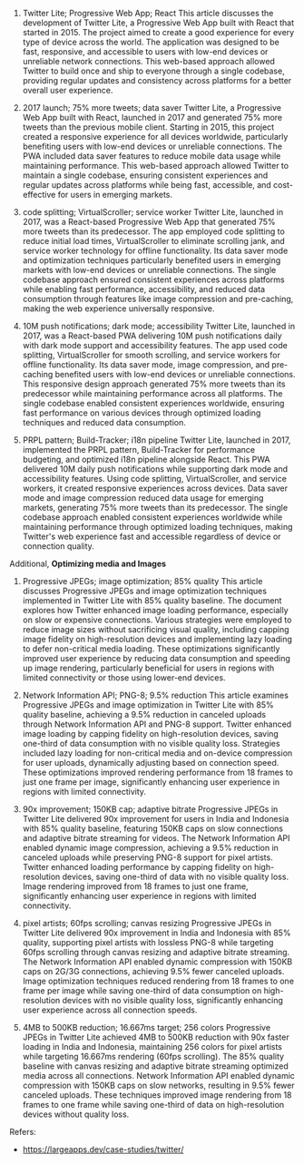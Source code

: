 1. Twitter Lite; Progressive Web App; React
This article discusses the development of Twitter Lite, a Progressive Web App built with React that started in 2015. The project aimed to create a good experience for every type of device across the world. The application was designed to be fast, responsive, and accessible to users with low-end devices or unreliable network connections. This web-based approach allowed Twitter to build once and ship to everyone through a single codebase, providing regular updates and consistency across platforms for a better overall user experience.

2. 2017 launch; 75% more tweets; data saver
Twitter Lite, a Progressive Web App built with React, launched in 2017 and generated 75% more tweets than the previous mobile client. Starting in 2015, this project created a responsive experience for all devices worldwide, particularly benefiting users with low-end devices or unreliable connections. The PWA included data saver features to reduce mobile data usage while maintaining performance. This web-based approach allowed Twitter to maintain a single codebase, ensuring consistent experiences and regular updates across platforms while being fast, accessible, and cost-effective for users in emerging markets.

3. code splitting; VirtualScroller; service worker
Twitter Lite, launched in 2017, was a React-based Progressive Web App that generated 75% more tweets than its predecessor. The app employed code splitting to reduce initial load times, VirtualScroller to eliminate scrolling jank, and service worker technology for offline functionality. Its data saver mode and optimization techniques particularly benefited users in emerging markets with low-end devices or unreliable connections. The single codebase approach ensured consistent experiences across platforms while enabling fast performance, accessibility, and reduced data consumption through features like image compression and pre-caching, making the web experience universally responsive.

4. 10M push notifications; dark mode; accessibility
Twitter Lite, launched in 2017, was a React-based PWA delivering 10M push notifications daily with dark mode support and accessibility features. The app used code splitting, VirtualScroller for smooth scrolling, and service workers for offline functionality. Its data saver mode, image compression, and pre-caching benefited users with low-end devices or unreliable connections. This responsive design approach generated 75% more tweets than its predecessor while maintaining performance across all platforms. The single codebase enabled consistent experiences worldwide, ensuring fast performance on various devices through optimized loading techniques and reduced data consumption.

5. PRPL pattern; Build-Tracker; i18n pipeline
Twitter Lite, launched in 2017, implemented the PRPL pattern, Build-Tracker for performance budgeting, and optimized i18n pipeline alongside React. This PWA delivered 10M daily push notifications while supporting dark mode and accessibility features. Using code splitting, VirtualScroller, and service workers, it created responsive experiences across devices. Data saver mode and image compression reduced data usage for emerging markets, generating 75% more tweets than its predecessor. The single codebase approach enabled consistent experiences worldwide while maintaining performance through optimized loading techniques, making Twitter's web experience fast and accessible regardless of device or connection quality.

Additional,
**Optimizing media and Images**
1. Progressive JPEGs; image optimization; 85% quality
This article discusses Progressive JPEGs and image optimization techniques implemented in Twitter Lite with 85% quality baseline. The document explores how Twitter enhanced image loading performance, especially on slow or expensive connections. Various strategies were employed to reduce image sizes without sacrificing visual quality, including capping image fidelity on high-resolution devices and implementing lazy loading to defer non-critical media loading. These optimizations significantly improved user experience by reducing data consumption and speeding up image rendering, particularly beneficial for users in regions with limited connectivity or those using lower-end devices.

2. Network Information API; PNG-8; 9.5% reduction
This article examines Progressive JPEGs and image optimization in Twitter Lite with 85% quality baseline, achieving a 9.5% reduction in canceled uploads through Network Information API and PNG-8 support. Twitter enhanced image loading by capping fidelity on high-resolution devices, saving one-third of data consumption with no visible quality loss. Strategies included lazy loading for non-critical media and on-device compression for user uploads, dynamically adjusting based on connection speed. These optimizations improved rendering performance from 18 frames to just one frame per image, significantly enhancing user experience in regions with limited connectivity.

3. 90x improvement; 150KB cap; adaptive bitrate
Progressive JPEGs in Twitter Lite delivered 90x improvement for users in India and Indonesia with 85% quality baseline, featuring 150KB caps on slow connections and adaptive bitrate streaming for videos. The Network Information API enabled dynamic image compression, achieving a 9.5% reduction in canceled uploads while preserving PNG-8 support for pixel artists. Twitter enhanced loading performance by capping fidelity on high-resolution devices, saving one-third of data with no visible quality loss. Image rendering improved from 18 frames to just one frame, significantly enhancing user experience in regions with limited connectivity.

4. pixel artists; 60fps scrolling; canvas resizing
Progressive JPEGs in Twitter Lite delivered 90x improvement in India and Indonesia with 85% quality, supporting pixel artists with lossless PNG-8 while targeting 60fps scrolling through canvas resizing and adaptive bitrate streaming. The Network Information API enabled dynamic compression with 150KB caps on 2G/3G connections, achieving 9.5% fewer canceled uploads. Image optimization techniques reduced rendering from 18 frames to one frame per image while saving one-third of data consumption on high-resolution devices with no visible quality loss, significantly enhancing user experience across all connection speeds.

5. 4MB to 500KB reduction; 16.667ms target; 256 colors
Progressive JPEGs in Twitter Lite achieved 4MB to 500KB reduction with 90x faster loading in India and Indonesia, maintaining 256 colors for pixel artists while targeting 16.667ms rendering (60fps scrolling). The 85% quality baseline with canvas resizing and adaptive bitrate streaming optimized media across all connections. Network Information API enabled dynamic compression with 150KB caps on slow networks, resulting in 9.5% fewer canceled uploads. These techniques improved image rendering from 18 frames to one frame while saving one-third of data on high-resolution devices without quality loss.

Refers:
- https://largeapps.dev/case-studies/twitter/
